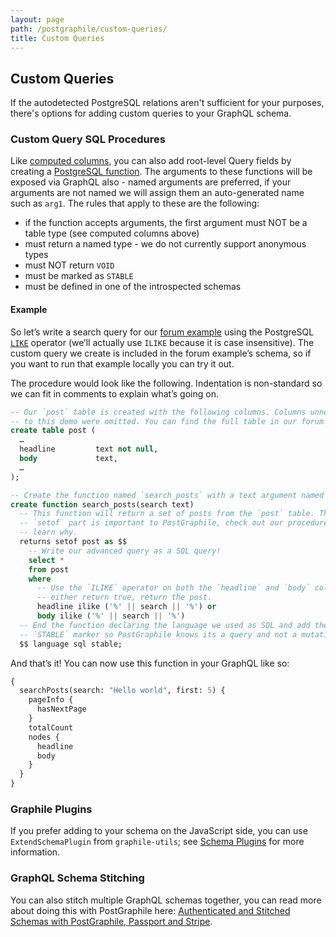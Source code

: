 ```yaml
---
layout: page
path: /postgraphile/custom-queries/
title: Custom Queries
---
```


## Custom Queries

If the autodetected PostgreSQL relations aren't sufficient for your purposes,
there's options for adding custom queries to your GraphQL schema.

### Custom Query SQL Procedures

Like [computed columns](/postgraphile/computed-columns/), you can also add
root-level Query fields by creating a [PostgreSQL function][procedures]. The arguments to
these functions will be exposed via GraphQL also - named arguments are
preferred, if your arguments are not named we will assign them an
auto-generated name such as `arg1`. The rules that apply to these are the
following:

- if the function accepts arguments, the first argument must NOT be a table type (see computed columns above)
- must return a named type - we do not currently support anonymous types
- must NOT return `VOID`
- must be marked as `STABLE`
- must be defined in one of the introspected schemas

#### Example

So let’s write a search query for our [forum example][] using the PostgreSQL
[`LIKE`][] operator (we’ll actually use `ILIKE` because it is case
insensitive). The custom query we create is included in the forum example’s
schema, so if you want to run that example locally you can try it out.

The procedure would look like the following. Indentation is non-standard so we can fit in comments to explain what’s going on.

```sql
-- Our `post` table is created with the following columns. Columns unnecessary
-- to this demo were omitted. You can find the full table in our forum example.
create table post (
  …
  headline         text not null,
  body             text,
  …
);

-- Create the function named `search_posts` with a text argument named `search`.
create function search_posts(search text)
  -- This function will return a set of posts from the `post` table. The
  -- `setof` part is important to PostGraphile, check out our procedure docs to
  -- learn why.
  returns setof post as $$
    -- Write our advanced query as a SQL query!
    select *
    from post
    where
      -- Use the `ILIKE` operator on both the `headline` and `body` columns. If
      -- either return true, return the post.
      headline ilike ('%' || search || '%') or
      body ilike ('%' || search || '%')
  -- End the function declaring the language we used as SQL and add the
  -- `STABLE` marker so PostGraphile knows its a query and not a mutation.
  $$ language sql stable;
```

And that’s it! You can now use this function in your GraphQL like so:

```graphql
{
  searchPosts(search: "Hello world", first: 5) {
    pageInfo {
      hasNextPage
    }
    totalCount
    nodes {
      headline
      body
    }
  }
}
```

### Graphile Plugins

If you prefer adding to your schema on the JavaScript side, you can use
`ExtendSchemaPlugin` from `graphile-utils`; see [Schema
Plugins](/postgraphile/extending/) for more information.

### GraphQL Schema Stitching

You can also stitch multiple GraphQL schemas together, you can read more about
doing this with PostGraphile here: [Authenticated and Stitched Schemas with
PostGraphile, Passport and
Stripe](https://medium.com/@sastraxi/authenticated-and-stitched-schemas-with-postgraphile-passport-and-stripe-a51490a858a2).

[procedures]: /postgraphile/procedures/
[forum example]: https://github.com/graphile/postgraphile/tree/master/examples/forum
[`LIKE`]: http://www.postgresql.org/docs/current/static/functions-matching.html
